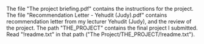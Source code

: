 The file "The project briefing.pdf" contains the instructions for the project. <br/>
The file "Recommendation Letter - Yehudit (Judy).pdf" contains recommendation letter from my lecturer Yehudit (Judy), and the review of the project.
The path "THE_PROJECT" contains the final project I submitted. Read "!readme.txt" in that path ("The Project/THE_PROJECT/!readme.txt").
